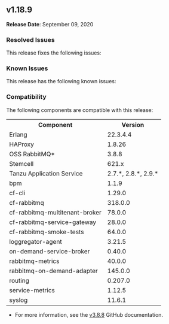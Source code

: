 ## <a id="1-18-9"></a> v1.18.9

**Release Date**: September 09, 2020

### Resolved Issues

This release fixes the following issues:


### Known Issues

This release has the following known issues:


### Compatibility

The following components are compatible with this release:

<table class="nice"> <th>Component</th> <th>Version</th> 	<tr>
		<td>Erlang</td>
		<td>22.3.4.4</td>
	</tr>
	<tr>
		<td>HAProxy</td>
		<td>1.8.26</td>
	</tr>
	<tr>
		<td>OSS RabbitMQ*</td>
		<td>3.8.8</td>
	</tr>
	<tr>
		<td>Stemcell</td>
		<td>621.x</td>
	</tr>
	<tr>
		<td>Tanzu Application Service</td>
		<td>2.7.*, 2.8.*, 2.9.*</td>
	</tr>
	<tr>
		<td>bpm</td>
		<td>1.1.9</td>
	</tr>
	<tr>
		<td>cf-cli</td>
		<td>1.29.0</td>
	</tr>
	<tr>
		<td>cf-rabbitmq</td>
		<td>318.0.0</td>
	</tr>
	<tr>
		<td>cf-rabbitmq-multitenant-broker</td>
		<td>78.0.0</td>
	</tr>
	<tr>
		<td>cf-rabbitmq-service-gateway</td>
		<td>28.0.0</td>
	</tr>
	<tr>
		<td>cf-rabbitmq-smoke-tests</td>
		<td>64.0.0</td>
	</tr>
	<tr>
		<td>loggregator-agent</td>
		<td>3.21.5</td>
	</tr>
	<tr>
		<td>on-demand-service-broker</td>
		<td>0.40.0</td>
	</tr>
	<tr>
		<td>rabbitmq-metrics</td>
		<td>40.0.0</td>
	</tr>
	<tr>
		<td>rabbitmq-on-demand-adapter</td>
		<td>145.0.0</td>
	</tr>
	<tr>
		<td>routing</td>
		<td>0.207.0</td>
	</tr>
	<tr>
		<td>service-metrics</td>
		<td>1.12.5</td>
	</tr>
	<tr>
		<td>syslog</td>
		<td>11.6.1</td>
	</tr></table>

* For more information, see the <a href="https://github.com/rabbitmq/rabbitmq-server/releases/tag/v3.8.8">v3.8.8</a> GitHub documentation.

